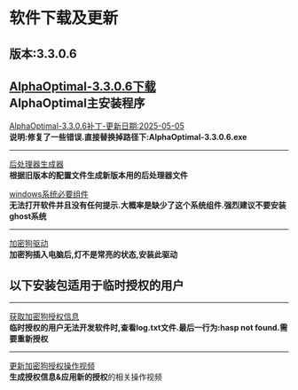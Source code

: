 # 软件下载及更新


## 版本:3.3.0.6

[AlphaOptimal-3.3.0.6下载](download/AlphaOptimalSetup.rar)  
**AlphaOptimal主安装程序**
---

[AlphaOptimal-3.3.0.6补丁-更新日期:2025-05-05](download/AlphaOptimal-3.3.0.6-patch.rar)    
**说明:修复了一些错误.直接替换掉路径下:AlphaOptimal-3.3.0.6.exe**  

---

[后处理器生成器](download/Generator.rar)    
**根据旧版本的配置文件生成新版本用的后处理器文件**

[windows系统必要组件](download/VC_redist.x64.rar)   
**无法打开软件并且没有任何提示.大概率是缺少了这个系统组件.强烈建议不要安装ghost系统**

---

[加密狗驱动](download/HASPUserSetup%20v9.15.rar)    
**加密狗插入电脑后,灯不是常亮的状态,安装此驱动**




## 以下安装包适用于**临时授权的用户**  

---

[获取加密狗授权信息](download/HASPUserSetup%20v9.15.rar)    
**临时授权的用户无法开发软件时,查看log.txt文件.最后一行为:hasp not found.需要重新授权**

---

[更新加密狗授权操作视频](download/更新加密狗授权操作.rar)   
**生成授权信息&应用新的授权**的相关操作视频
